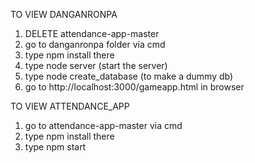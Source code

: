 TO VIEW DANGANRONPA 

1. DELETE attendance-app-master
2. go to danganronpa folder via cmd
3. type npm install there
4. type node server (start the server)
5. type node create_database (to make a dummy db)
6. go to http://localhost:3000/gameapp.html in browser

TO VIEW ATTENDANCE_APP

1. go to attendance-app-master via cmd
2. type npm install there
3. type npm start
